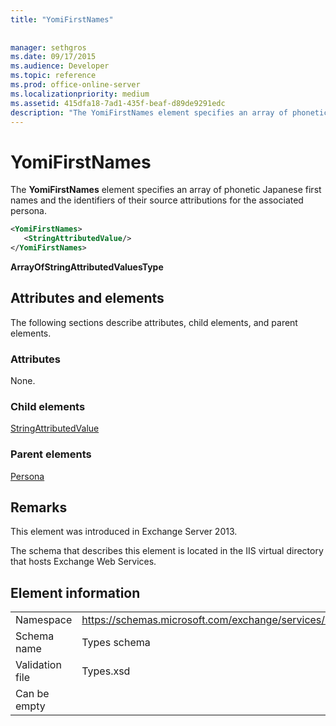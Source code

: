 ```yaml
---
title: "YomiFirstNames"
 
 
manager: sethgros
ms.date: 09/17/2015
ms.audience: Developer
ms.topic: reference
ms.prod: office-online-server
ms.localizationpriority: medium
ms.assetid: 415dfa18-7ad1-435f-beaf-d89de9291edc
description: "The YomiFirstNames element specifies an array of phonetic Japanese first names and the identifiers of their source attributions for the associated persona."
---
```


# YomiFirstNames

The **YomiFirstNames** element specifies an array of phonetic Japanese first names and the identifiers of their source attributions for the associated persona. 
  
```XML
<YomiFirstNames>
   <StringAttributedValue/>
</YomiFirstNames>
```

 **ArrayOfStringAttributedValuesType**
## Attributes and elements

The following sections describe attributes, child elements, and parent elements.
  
### Attributes

None.
  
### Child elements

[StringAttributedValue](stringattributedvalue.md)
  
### Parent elements

[Persona](persona.md)
  
## Remarks

This element was introduced in Exchange Server 2013.
  
The schema that describes this element is located in the IIS virtual directory that hosts Exchange Web Services.
  
## Element information

|||
|:-----|:-----|
|Namespace  <br/> |https://schemas.microsoft.com/exchange/services/2006/types  <br/> |
|Schema name  <br/> |Types schema  <br/> |
|Validation file  <br/> |Types.xsd  <br/> |
|Can be empty  <br/> ||
   


